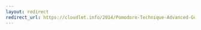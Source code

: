 ```yaml
---
layout: redirect
redirect_url: https://cloudlet.info/2014/Pomodoro-Technique-Advanced-Guide
---
```

